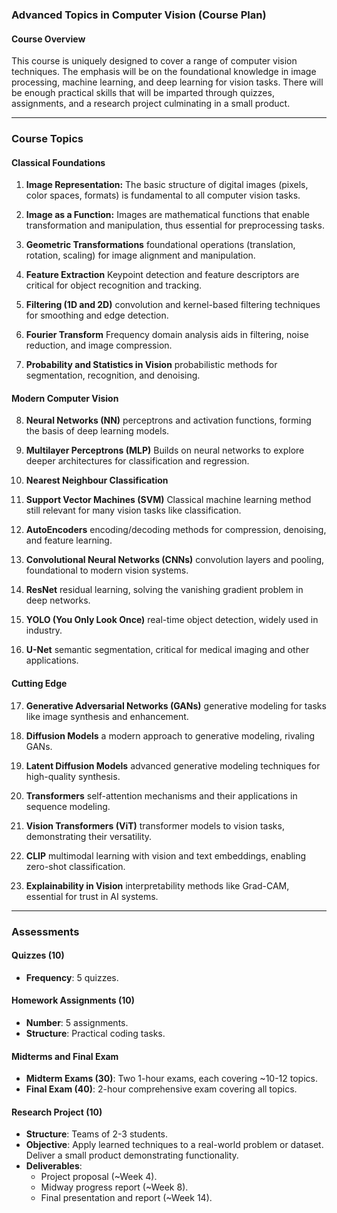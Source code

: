 ### Advanced Topics in Computer Vision (Course Plan)

#### **Course Overview**

This course is uniquely designed to cover a range of computer vision techniques. The emphasis will be on the foundational knowledge in image processing, machine learning, and deep learning for vision tasks. There will be enough practical skills that will be imparted through quizzes, assignments, and a research project culminating in a small product.

---

### **Course Topics**

#### **Classical Foundations**

1. **Image Representation:** The basic structure of digital images (pixels, color spaces, formats) is fundamental to all computer vision tasks.

2. **Image as a Function:** Images are mathematical functions that enable transformation and manipulation, thus essential for preprocessing tasks.

3. **Geometric Transformations**  foundational operations (translation, rotation, scaling) for image alignment and manipulation.

4. **Feature Extraction** Keypoint detection and feature descriptors are critical for object recognition and tracking.

5. **Filtering (1D and 2D)**  convolution and kernel-based filtering techniques for smoothing and edge detection.

6. **Fourier Transform** Frequency domain analysis aids in filtering, noise reduction, and image compression.

7. **Probability and Statistics in Vision**  probabilistic methods for segmentation, recognition, and denoising.

#### **Modern Computer Vision**

8. **Neural Networks (NN)**  perceptrons and activation functions, forming the basis of deep learning models.

9. **Multilayer Perceptrons (MLP)** Builds on neural networks to explore deeper architectures for classification and regression.

10. **Nearest Neighbour Classification**

11. **Support Vector Machines (SVM)** Classical machine learning method still relevant for many vision tasks like classification.

12. **AutoEncoders**  encoding/decoding methods for compression, denoising, and feature learning.

13. **Convolutional Neural Networks (CNNs)**  convolution layers and pooling, foundational to modern vision systems.

14. **ResNet**  residual learning, solving the vanishing gradient problem in deep networks.

15. **YOLO (You Only Look Once)**  real-time object detection, widely used in industry.

16. **U-Net**  semantic segmentation, critical for medical imaging and other applications.

#### **Cutting Edge**

17. **Generative Adversarial Networks (GANs)**  generative modeling for tasks like image synthesis and enhancement.

18. **Diffusion Models**  a modern approach to generative modeling, rivaling GANs.

19. **Latent Diffusion Models**  advanced generative modeling techniques for high-quality synthesis.

20. **Transformers**  self-attention mechanisms and their applications in sequence modeling.

21. **Vision Transformers (ViT)**  transformer models to vision tasks, demonstrating their versatility.

22. **CLIP**  multimodal learning with vision and text embeddings, enabling zero-shot classification.

23. **Explainability in Vision**  interpretability methods like Grad-CAM, essential for trust in AI systems.

---

### **Assessments**

#### **Quizzes (10)**

- **Frequency**: 5 quizzes.

#### **Homework Assignments (10)**

- **Number**: 5 assignments.
- **Structure**: Practical coding tasks.

#### **Midterms and Final Exam**

- **Midterm Exams (30)**: Two 1-hour exams, each covering \~10-12 topics.
- **Final Exam (40)**: 2-hour comprehensive exam covering all topics.

#### **Research Project (10)**

- **Structure**: Teams of 2-3 students.
- **Objective**: Apply learned techniques to a real-world problem or dataset. Deliver a small product demonstrating functionality.
- **Deliverables**:
  - Project proposal (\~Week 4).
  - Midway progress report (\~Week 8).
  - Final presentation and report (\~Week 14).
